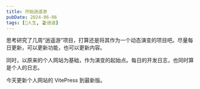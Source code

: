 ```yaml
---
title: 开始逍遥游
pubDate: 2024-06-06
tags: [💖人生, 🏖️逍遥]
---
```


思考研究了几周“逍遥游”项目，打算还是将其作为一个动态演变的项目吧。尽量每日更新，可以更新功能，也可以更新内容。

同时，以原来的个人网站为基础，作为演变的起始点。每日的开发日志，也同时算是个人的日志。

今天更新个人网站的 VitePress 到最新版。
